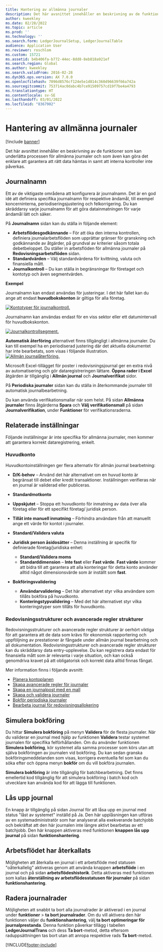 ```yaml
---
title: Hantering av allmänna journaler
description: Det här avsnittet innehåller en beskrivning av de funktioner i Microsoft Dynamics 365 Finance som kan underlätta processen för allmänna journaler och som även kan göra det enklare att garantera att rätt data hämtas in samt att interna kontroller inte påverkas.
author: kweekley
ms.date: 02/28/2022
ms.topic: article
ms.prod: ''
ms.technology: ''
ms.search.form: LedgerJournalSetup, LedgerJournalTable
audience: Application User
ms.reviewer: roschlom
ms.custom: 15721
ms.assetid: b4b406fa-b772-44ec-8dd8-8eb818a921ef
ms.search.region: Global
ms.author: kweekley
ms.search.validFrom: 2016-02-28
ms.dyn365.ops.version: AX 7.0.0
ms.openlocfilehash: 7096d8576cf124e5e1d814c360d96639f66a742a
ms.sourcegitcommit: 753714ac0dabc4b7ce91509757cd19f7be4a4793
ms.translationtype: HT
ms.contentlocale: sv-SE
ms.lasthandoff: 03/01/2022
ms.locfileid: "8367902"
---
```

# <a name="general-journal-processing"></a>Hantering av allmänna journaler

[!include [banner](../includes/banner.md)]

Det här avsnittet innehåller en beskrivning av de funktioner som kan underlätta processen för allmänna journaler och som även kan göra det enklare att garantera att rätt data hämtas in samt att interna kontroller inte påverkas.  

## <a name="journal-names"></a>Journalnamn

Ett av de viktigaste områdena att konfigurera är journalnamn. Det är en god idé att definiera specifika journalnamn för respektive ändamål, till exempel koncerninterna, periodiseringsjustering och felkorrigering. Du kan skräddarsy varje journalnamn för att göra datainmatningen för varje ändamål lätt och säker. 

På **Journalnamn** sidan kan du ställa in följande element:

-   **Arbetsflödesgodkännande** – För att öka den interna kontrollen, definiera journalarbetsflöden som upprättar gränser för granskning och godkännande av åtgärder, på grundval av kriterier såsom totala debetbeloppet. Du ställer in arbetsflöden för allmänna journaler på **Redovisningsarbetsflöden** sidan.
-   **Standardvärden** – Välj standardvärdena för kvittning, valuta och finansiella mått.
-   **Journalkontroll** – Du kan ställa in begränsningar för företaget och kontotyp och även segmentvärden. 

**Exempel**

Journalnamn kan endast användas för justeringar. I det här fallet kan du ange att endast **huvudbokskonton** är giltiga för alla företag. 

[![Kontotyper för journalkontroll.](./media/journal-control-account-types1.png)](./media/journal-control-account-types1.png)

Journalnamn kan användas endast för en viss sektor eller ett datumintervall för huvudbokskonton. 

[![Journalkontrollsegment.](./media/journal-control-segment1.png)](./media/journal-control-segment1.png)

**Automatisk återföring** alternativet finns tillgängligt i allmänna journaler. Du kan till exempel ha en periodiserad justering där det aktuella dokumentet har inte bearbetats, som visas i följande illustration.
[![Allmän journalåterföring.](./media/general-journal-reversing1.png)](./media/general-journal-reversing1.png) 

Microsoft Excel-tillägget för poster i redovisningsjournal ger en extra nivå av automatisering och gör dataregistreringen lättare. **Öppna rader i Excel** åtgärden är tillgänglig i **Allmän journal** och **Journalverifikat** sidor. 

På **Periodiska journaler** sidan kan du ställa in återkommande journaler till automatisk journalbearbetning. 

Du kan använda verifikationsmallar när som helst. På sidan **Allmänna journaler** finns åtgärderna **Spara** och **Välj verifikationsmall** på sidan **Journalverifikation**, under **Funktioner** för verifikationsraderna.

## <a name="related-setup"></a>Relaterade inställningar
Följande inställningar är inte specifika för allmänna journaler, men kommer att garantera korrekt dataregistrering, enkelt.

### <a name="main-account"></a>Huvudkonto

Huvudkontoinställningen ger flera alternativ för allmän journal bearbetning:

-   **D/K-behov** – Använd det här alternativet om en huvud konto är begränsat till debet eller kredit transaktioner. Inställningen verifieras när en journal är validerad eller publiceras.

-   **Standardmotkonto**
-   **Uppskjutet** – Stoppa ett huvudkonto för inmatning av data över alla företag eller för ett specifikt företag/ juridisk person.
-   **Tillåt inte manuell inmatning** – Förhindra användare från att manuellt ange ett värde för kontot i journaler.
-   **Standard/Validera valuta**
-   **Juridisk person åsidosätter** – Denna inställning är specifik för definierade företag/juridiska enhet:
    -   **Standard/Validera moms**
    -   **Standarddimension** – **Inte fast** eller **Fast värde**. **Fast värde** kommer att bidra till att garantera att alla konteringar för detta konto använder alltid något dimensionsvärde som är inställt som **fast**.
-   **Bokföringsvalidering**
    -   **Användarvalidering** – Det här alternativet styr vilka användare som tillåts bokföra på huvudkonto.
    -   **Konteringstypvalidering** – Med det här alternativet styr vilka konteringstyper som tillåts för huvudkonto.

### <a name="accounting-structures-and-advanced-rules-structures"></a>Redovisningsstrukturer och avancerade regler strukturer

Redovisningsstrukturer och avancerade regler strukturer är oerhört viktiga för att garantera att de data som krävs för ekonomisk rapportering och uppföljning av prestationer är fångade under allmän journal bearbetning och all dokumentation. Redovisningsstrukturer och avancerade regler strukturer kan du skräddarsy data entry-upplevelse. Du kan registrera data endast för finansiella mått som är relevanta i varje situation, och kan också genomdriva kravet på att obligatorisk och korrekt data alltid finnas fångat.

Mer information finns i följande avsnitt:
- [Planera kontoplanen](plan-chart-of-accounts.md) 
- [Skapa avancerade regler för journaler](tasks/create-advanced-rules-journals.md)
- [Skapa en journalpost med en mall](tasks/create-journal-entry-template.md)
- [Skapa och validera journaler](tasks/create-validate-journals.md)
- [Bokför periodiska journaler](tasks/post-periodic-journals.md)
- [Bearbeta journal för redovisningsallokering](tasks/process-ledger-allocation-journal.md)

## <a name="simulate-posting"></a>Simulera bokföring
Du hittar **Simulera bokföring** på menyn **Validera** för de flesta journaler. När du validerar en journal med hjälp av funktionen **Validera** testar systemet journalen för specifika felförhållanden. Om du använder funktionen **Simulera bokföring**, kör systemet alla samma processer som körs utan att själva bokföringen av journalen vid bokföring. Du kan sedan granska bokföringsmeddelanden som visas, korrigera eventuella fel som kan du söka efter och öppna menyn **bokför** om du vill bokföra journalen. 

**Simulera bokföring** är inte tillgänglig för batchbearbetning. Det finns emellertid kod tillgänglig för att simulera bokföring i batch kod och utvecklare kan använda kod för att lägga till funktionen.  

## <a name="journal-unlock"></a>Lås upp journal
En knapp är tillgänglig på sidan Journal för att låsa upp en journal med status "låst av systemet" inställd på Ja. Den här upplåsningen kan utföras av en systemadministratör som har analyserat alla exekverande batchjobb och bekräftat att den här journalen inte längre aktivt bearbetas av ett batchjobb. Den här knappen aktiveras med funktionen **knappen lås upp journal** på sidan **funktionshantering**. 

## <a name="workflow-recall"></a>Arbetsflödet har återkallats 
Möjligheten att återkalla en journal i ett arbetsflöde med statusen "oåterkallelig" aktiveras genom att använda knappen **arbetsflöde** i en journal och på sidan **arbetsflödeshistorik**. Detta aktiveras med funktionen som kallas **återställning av arbetsflödesstatusen för journaler** på sidan **funktionshantering**.

## <a name="delete-journal-lines"></a>Radera journalrader
Möjligheten att snabbt ta bort alla journalrader är aktiverad i en journal under **funktioner** > **ta bort journalrader**. Om du vill aktivera den här funktionen väljer du **funktionshantering**, välj **ta bort optimeringar för journalprestanda**. Denna funktion påverkar tillägg i tabellen **LedgerJournalTrans** och dess **Ta bort**-metod, detta eftersom raduppsättningen tas bort utan att anropa respektive rads **Ta bort**-metod. 


[!INCLUDE[footer-include](../../includes/footer-banner.md)]

